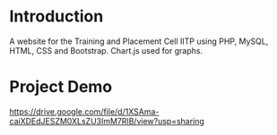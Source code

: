 # Introduction
A website for the Training and Placement Cell IITP using PHP, MySQL, HTML, CSS and Bootstrap.
Chart.js used for graphs.
# Project Demo
https://drive.google.com/file/d/1XSAma-caiXDEdJESZM0XLsZU3ImM7RlB/view?usp=sharing
